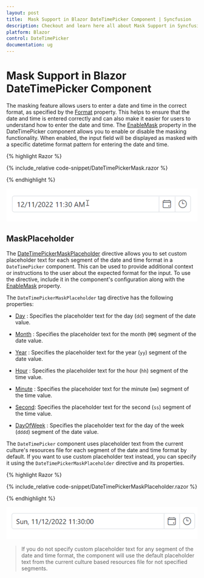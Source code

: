 ```yaml
---
layout: post
title:  Mask Support in Blazor DateTimePicker Component | Syncfusion
description: Checkout and learn here all about Mask Support in Syncfusion Blazor DateTimePicker component and much more.
platform: Blazor
control: DateTimePicker
documentation: ug
---
```

# Mask Support in Blazor DateTimePicker Component

The masking feature allows users to enter a date and time in the correct format, as specified by the [Format](https://help.syncfusion.com/cr/blazor/Syncfusion.Blazor.Calendars.SfDatePicker-1.html#Syncfusion_Blazor_Calendars_SfDatePicker_1_Format) property. This helps to ensure that the date and time is entered correctly and can also make it easier for users to understand how to enter the date and time. The [EnableMask]() property in the DateTimePicker component allows you to enable or disable the masking functionality. When enabled, the input field will be displayed as masked with a specific datetime format pattern for entering the date and time.

{% highlight Razor %}

{% include_relative code-snippet/DateTimePickerMask.razor %}

{% endhighlight %}

![Blazor DateTimePicker with EnableMask](./images/DateTimePickerMask.gif)

## MaskPlaceholder

The [DateTimePickerMaskPlaceholder]() directive allows you to set custom placeholder text for each segment of the date and time format in a `DateTimePicker` component. This can be used to provide additional context or instructions to the user about the expected format for the input. To use the directive, include it in the component's configuration along with the [EnableMask]() property.

The `DateTimePickerMaskPlaceholder` tag directive has the following properties:

* [Day]() : Specifies the placeholder text for the day (`dd`) segment of the date value.

* [Month]() : Specifies the placeholder text for the month (`MM`) segment of the date value.

* [Year]() : Specifies the placeholder text for the year (`yy`) segment of the date value.

* [Hour]() : Specifies the placeholder text for the hour (`hh`) segment of the time value.

* [Minute]() : Specifies the placeholder text for the minute (`mm`) segment of the time value.

* [Second](): Specifies the placeholder text for the second (`ss`) segment of the time value.

* [DayOfWeek]() : Specifies the placeholder text for the day of the week (`dddd`) segment of the date value.

The `DateTimePicker` component uses placeholder text from the current culture's resources file for each segment of the date and time format by default. If you want to use custom placeholder text instead, you can specify it using the `DateTimePickerMaskPlaceholder` directive and its properties. 

{% highlight Razor %}

{% include_relative code-snippet/DateTimePickerMaskPlaceholder.razor %}

{% endhighlight %}

![Blazor DateTimePicker Mask Support with MaskPlaceholder](./images/DateTimePickerMaskPlaceholder.gif)

> If you do not specify custom placeholder text for any segment of the date and time format, the component will use the default placeholder text from the current culture based resources file for not specified segments.